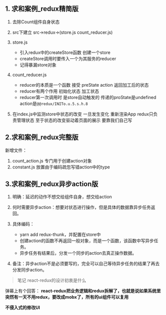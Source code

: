 ## 1. 求和案例_redux精简版

1. 去除Count组件自身状态


2. src下建立 src->redux->(store.js count_reducer.js)


3. store.js
    - 引入redux中的createStore函数 创建一个store
    - createStore调用时要传入一个为其服务的reducer
    - 记得暴漏store对象


4. count_reducer.js
    - reducer的本质是一个函数 接受 preState action 返回加工后的状态
    - reducer有两个作用 初始化状态 加工状态
    - reducer第一次调用时 是store自动触发的 传递的proState是undefined action是`@@redux/INITo.u.5.s.h.8`


5. 在index.js中监测store中状态的改变 一旦发生变化 重新渲染App  redux只负责管理状态 至于状态的改变驱动着页面的展示 要靠我们自己写

## 2.求和案例_redux完整版
新增文件：
 1. count_action.js 专门用于创建action对象
 2. constant.js 放置由于编码疏忽写错action中的type

## 3.求和案例_redux异步action版
1. 明确：延迟的动作不想交给组件自身，想交给action

2. 何时需要异步action：想要对状态进行操作，但是具体的数据靠异步任务返回。

3. 具体编码：  
    - yarn add redux-thunk，并配置在store中  
    - 创建action的函数不再返回一般对象，而是一个函数，该函数中写异步任务。
    - 异步任务有结果后，分发一个同步的action去真正操作数据。

4. 备注：异步action不是必须要写的，完全可以自己等待异步任务的结果了再去分发同步action。

> 笔记 react-redux的设计初衷是什么  

弹幕上有个回答：
**react-redux把业务逻辑和redux拆解了，也就是说如果系统里突然有一天不用redux，要改成mobx了，所有的ui组件可以复用**

**不侵入式的修改UI**